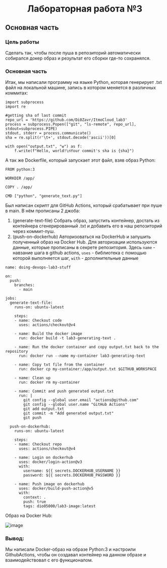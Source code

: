 <h1 align="center">Лабораторная работа №3</h1>
<h2> Основная часть </h2>
<h3> Цель работы </h3>

Сделать так, чтобы после пуша в репозиторий автоматически собирался докер образ
и результат его сборки где-то сохранялся.
### Основная часть

Итак, мы написали программу на языке Python, которая генерирует .txt файл на локальной машине, запись в котором меняется в различных коммитах: 

```
import subprocess
import re

#getting sha of last commit
repo_url = 'https://github.com/Di0Zavr/ItmoCloud_lab3'
process = subprocess.Popen(["git", "ls-remote", repo_url], stdout=subprocess.PIPE)
stdout, stderr = process.communicate()
sha = re.split(r'\t+', stdout.decode('ascii'))[0]

with open("output.txt", "w") as f:
	f.write(f"Hello, world!\nYour commit's sha is {sha}")

```

А так же Dockerfile, который запускает этот файл, взяв образ Python:

```
FROM python:3

WORKDIR /app/

COPY . /app/

CMD ["python", "generate_text.py"]
```
Был написан скрипт для GitHub Actions, который срабатывает при пуше в main. В нём прописаны 2 джоба:

1. (generate-text-file) Собрать образ, запустить контейнер, достать из контейнера сгенерированный .txt и добавить его в наш репозиторий через коммит-пуш.
2. (push-on-dockerhub) Авторизоваться на DockerHub и запушить полученный образ на Docker Hub. Для авторизации используются данные, которые прописаны в секрете репозитория.
Здесь `name` - навзание шага в github actions, `uses` - библиотека с помощью которой выполняется шаг, `with` - дополнительные данные
```
name: doing-devops-lab3-stuff

on:
  push:
    branches:
      - main

jobs:
  generate-text-file:
    runs-on: ubuntu-latest

    steps:
    - name: Checkout code
      uses: actions/checkout@v4

    - name: Build the docker image
      run: docker build -t lab3-generating-text .

    - name: Run the docker container and copy output.txt back to the repository
      run: docker run --name my-container lab3-generating-text

    - name: Copy txt file from the container
      run: docker cp my-container:/app/output.txt $GITHUB_WORKSPACE

    - name: Clean up
      run: docker rm my-container

    - name: Commit and push generated output.txt
      run: |
        git config --global user.email "actions@github.com"
        git config --global user.name "GitHub Actions"
        git add output.txt
        git commit -m "Add generated output.txt"
        git push

  push-on-dockerhub:
    runs-on: ubuntu-latest

    steps:
    - name: Checkout repo
      uses: actions/checkout@v4

    - name: Login on dockerhub
      uses: docker/login-action@v3
      with:
        username: ${{ secrets.DOCKERHUB_USERNAME }}
        password: ${{ secrets.DOCKERHUB_PASSWORD }}

    - name: Push image on dockerhub
      uses: docker/build-push-action@v5
      with:
        context: .
        push: true
        tags: dio05000/lab3-image:latest
```

Образ на Docker Hub:
 
![image](https://github.com/Di0Zavr/itmo_cloud_2023/assets/42793074/30dc8445-3a9e-4f58-a7d4-1b0499c32e30)

### Вывод:
Мы написали Docker-образ на образе Python:3 и настроили GithubActions, чтобы он создавал контейнер на данном образе и взаимодействовал с его функционалом.


